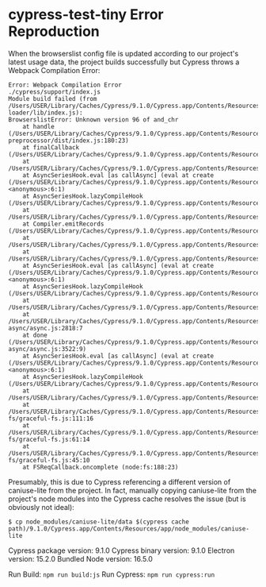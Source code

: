 # cypress-test-tiny Error Reproduction

When the browserslist config file is updated according to our project's latest usage data, the project builds successfully but Cypress throws a Webpack Compilation Error:

```
Error: Webpack Compilation Error
./cypress/support/index.js
Module build failed (from /Users/USER/Library/Caches/Cypress/9.1.0/Cypress.app/Contents/Resources/app/node_modules/babel-loader/lib/index.js):
BrowserslistError: Unknown version 96 of and_chr
    at handle (/Users/USER/Library/Caches/Cypress/9.1.0/Cypress.app/Contents/Resources/app/packages/server/node_modules/@cypress/webpack-preprocessor/dist/index.js:180:23)
    at finalCallback (/Users/USER/Library/Caches/Cypress/9.1.0/Cypress.app/Contents/Resources/app/node_modules/webpack/lib/Compiler.js:257:39)
    at /Users/USER/Library/Caches/Cypress/9.1.0/Cypress.app/Contents/Resources/app/node_modules/webpack/lib/Compiler.js:306:14
    at AsyncSeriesHook.eval [as callAsync] (eval at create (/Users/USER/Library/Caches/Cypress/9.1.0/Cypress.app/Contents/Resources/app/node_modules/tapable/lib/HookCodeFactory.js:33:10), <anonymous>:6:1)
    at AsyncSeriesHook.lazyCompileHook (/Users/USER/Library/Caches/Cypress/9.1.0/Cypress.app/Contents/Resources/app/node_modules/tapable/lib/Hook.js:154:20)
    at /Users/USER/Library/Caches/Cypress/9.1.0/Cypress.app/Contents/Resources/app/node_modules/webpack/lib/Compiler.js:304:22
    at Compiler.emitRecords (/Users/USER/Library/Caches/Cypress/9.1.0/Cypress.app/Contents/Resources/app/node_modules/webpack/lib/Compiler.js:499:39)
    at /Users/USER/Library/Caches/Cypress/9.1.0/Cypress.app/Contents/Resources/app/node_modules/webpack/lib/Compiler.js:298:10
    at /Users/USER/Library/Caches/Cypress/9.1.0/Cypress.app/Contents/Resources/app/node_modules/webpack/lib/Compiler.js:485:14
    at AsyncSeriesHook.eval [as callAsync] (eval at create (/Users/USER/Library/Caches/Cypress/9.1.0/Cypress.app/Contents/Resources/app/node_modules/tapable/lib/HookCodeFactory.js:33:10), <anonymous>:6:1)
    at AsyncSeriesHook.lazyCompileHook (/Users/USER/Library/Caches/Cypress/9.1.0/Cypress.app/Contents/Resources/app/node_modules/tapable/lib/Hook.js:154:20)
    at /Users/USER/Library/Caches/Cypress/9.1.0/Cypress.app/Contents/Resources/app/node_modules/webpack/lib/Compiler.js:482:27
    at /Users/USER/Library/Caches/Cypress/9.1.0/Cypress.app/Contents/Resources/app/node_modules/neo-async/async.js:2818:7
    at done (/Users/USER/Library/Caches/Cypress/9.1.0/Cypress.app/Contents/Resources/app/node_modules/neo-async/async.js:3522:9)
    at AsyncSeriesHook.eval [as callAsync] (eval at create (/Users/USER/Library/Caches/Cypress/9.1.0/Cypress.app/Contents/Resources/app/node_modules/tapable/lib/HookCodeFactory.js:33:10), <anonymous>:6:1)
    at AsyncSeriesHook.lazyCompileHook (/Users/USER/Library/Caches/Cypress/9.1.0/Cypress.app/Contents/Resources/app/node_modules/tapable/lib/Hook.js:154:20)
    at /Users/USER/Library/Caches/Cypress/9.1.0/Cypress.app/Contents/Resources/app/node_modules/webpack/lib/Compiler.js:464:33
    at /Users/USER/Library/Caches/Cypress/9.1.0/Cypress.app/Contents/Resources/app/packages/server/node_modules/graceful-fs/graceful-fs.js:111:16
    at /Users/USER/Library/Caches/Cypress/9.1.0/Cypress.app/Contents/Resources/app/node_modules/graceful-fs/graceful-fs.js:61:14
    at /Users/USER/Library/Caches/Cypress/9.1.0/Cypress.app/Contents/Resources/app/packages/server/node_modules/graceful-fs/graceful-fs.js:45:10
    at FSReqCallback.oncomplete (node:fs:188:23)
```
Presumably, this is due to Cypress referencing a different version of caniuse-lite from the project. In fact, manually copying caniuse-lite from the project's node modules into the Cypress cache resolves the issue (but is obviously not ideal):
```
$ cp node_modules/caniuse-lite/data $(cypress cache path)/9.1.0/Cypress.app/Contents/Resources/app/node_modules/caniuse-lite
```

Cypress package version: 9.1.0
Cypress binary version: 9.1.0
Electron version: 15.2.0
Bundled Node version: 16.5.0


Run Build: `npm run build:js`
Run Cypress: `npm run cypress:run`
